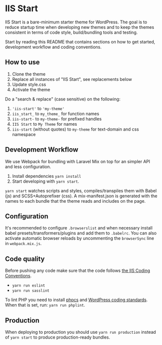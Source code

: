 # IIS Start

IIS Start is a bare-minimum starter theme for WordPress. The goal is to reduce startup time when developing
new themes and to keep the themes consistent in terms of code style, build/bundling tools and testing.

Start by reading this README that contains sections on how to get started, development workflow and coding conventions.

## How to use

1. Clone the theme
2. Replace all instances of "IIS Start", see replacements below
3. Update style.css
4. Activate the theme

Do a "search & replace" (case sensitive) on the following:

1. `'iis-start'` to `'my-theme'`
2. `iis_start_` to `my_theme_` for function names
3. `iis-start-` to `my-theme-` for prefixed handles
4. `IIS Start` to `My Theme` for names
5. `iis-start` (without quotes) to `my-theme` for text-domain and css namespace

## Development Workflow

We use Webpack for bundling with Laravel Mix on top for an simpler API and less configuration.

1. Install dependencies `yarn install`
2. Start developing with `yarn start`.

`yarn start` watches scripts and styles, compiles/transpiles them with Babel (js) and SCSS+Autoprefixer (css).
A mix-manifest.json is generated with the names to each bundle that the theme reads and includes on the page.

## Configuration

It's recommended to configure `.browserslist` and when necessary install babel presets/transformers/plugins and add them to `.babelrc`. You can also activate automatic browser reloads by uncommenting the `browserSync` line in `webpack.mix.js`.

## Code quality

Before pushing any code make sure that the code follows [the IIS Coding Conventions](https://github.com/sewebb/iis-start/wiki/IIS-Coding-Conventions).

* `yarn run eslint`
* `yarn run sasslint`

To lint PHP you need to install [phpcs](https://github.com/squizlabs/PHP_CodeSniffer) and [WordPress coding standards](https://github.com/WordPress-Coding-Standards/WordPress-Coding-Standards). When that is set, run: `yarn run phplint`. 

## Production

When deploying to production you should use `yarn run production` instead of `yarn start` to produce production-ready bundles.
